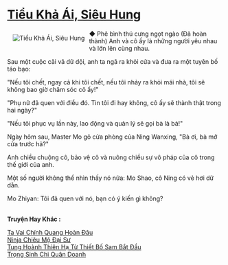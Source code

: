 <a href="https://truyentiki.com/tieu-kha-ai-sieu-hung.30749/" title="Tiểu Khả Ái, Siêu Hung"><h1>Tiểu Khả Ái, Siêu Hung</h1></a><div style="display:table"><img align="right" style="float: left; padding: 10px;" src="https://truyentiki.com/a/img/str/src/30749.jpg" alt="Tiểu Khả Ái, Siêu Hung">◆ Phê bình thú cưng ngọt ngào (Đã hoàn thành) Anh và cô ấy là những người yêu nhau và lớn lên cùng nhau. <p></p> Sau một cuộc cãi vã dữ dội, anh ta ngã ra khỏi cửa và đưa ra một tuyên bố táo bạo: <p></p> "Nếu tôi chết, ngay cả khi tôi chết, nếu tôi nhảy ra khỏi mái nhà, tôi sẽ không bao giờ chăm sóc cô ấy!" <p></p> "Phụ nữ đã quen với điều đó. Tin tôi đi hay không, cô ấy sẽ thành thật trong hai ngày?" <p></p> "Nếu tôi phục vụ lần này, lao động và quản lý sẽ gọi bà là bà!" <p></p> Ngày hôm sau, Master Mo gõ cửa phòng của Ning Wanxing, "Bà ơi, bà mở cửa trước hả?" <p></p> Anh chiều chuộng cô, bảo vệ cô và nuông chiều sự vô pháp của cô trong thế giới của anh. <p></p> Một số người không thể nhìn thấy nó nữa: Mo Shao, cô Ning có vẻ hơi dữ dằn. <p></p> Mo Zhiyan: Tôi đã quen với nó, bạn có ý kiến ​​gì không?</div><p><br><b>Truyện Hay Khác :</b></p><a href="https://truyentiki.com/ta-vai-chinh-quang-hoan-dau.30748/" alt="Ta Vai Chính Quang Hoàn Đâu">Ta Vai Chính Quang Hoàn Đâu</a><br/><a href="https://www.pinterest.com/pin/594756694531688605" alt="Ninja Chiêu Mộ Đại Sư">Ninja Chiêu Mộ Đại Sư</a><br/><a href="https://github.com/nownovels/top500/tree/master/truyenhay/33619/" alt="Tung Hoành Thiên Hạ Từ Thiết Bố Sam Bắt Đầu">Tung Hoành Thiên Hạ Từ Thiết Bố Sam Bắt Đầu</a><br/><a href="https://github.com/nownovels/truyenhay/tree/master/truyenhay/30735/README.md" alt="Trọng Sinh Chi Quân Doanh">Trọng Sinh Chi Quân Doanh</a><br/>